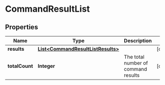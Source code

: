 # CommandResultList

## Properties
Name | Type | Description | Notes
------------ | ------------- | ------------- | -------------
**results** | [**List&lt;CommandResultListResults&gt;**](CommandResultListResults.md) |  |  [optional]
**totalCount** | **Integer** | The total number of command results |  [optional]
